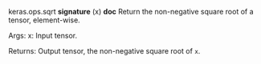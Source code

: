 keras.ops.sqrt
__signature__
(x)
__doc__
Return the non-negative square root of a tensor, element-wise.

Args:
    x: Input tensor.

Returns:
    Output tensor, the non-negative square root of `x`.
